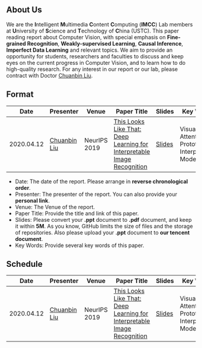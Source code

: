 ## About Us
We are the **I**ntelligent **M**ultimedia **C**ontent **C**omputing (**IMCC**) Lab members at **U**niversity of **S**cience and **T**echnology of **C**hina (USTC). 
This paper reading report about Computer Vision, with special emphasis on **Fine-grained Recognition**, **Weakly-supervised Learning**, **Causal Inference**, **Imperfect Data Learning** and relevant topics. We aim to provide an opportunity for students, researchers and faculties to discuss and keep eyes on the current progress in Computer Vision, and to learn how to do high-quality research.
For any interest in our report or our lab, please contract with Doctor [Chuanbin Liu](http://home.ustc.edu.cn/~lcb592/).


## Format

| Date      | Presenter | Venue | Paper Title | Slides | Key Words|
| --------- | --------- | ----- | ----------- | ------ |-----------|
| 2020.04.12 | [Chuanbin Liu](http://home.ustc.edu.cn/~lcb592/) |NeurIPS 2019 | [This Looks Like That: Deep Learning for Interpretable Image Recognition](https://proceedings.neurips.cc/paper/2019/hash/adf7ee2dcf142b0e11888e72b43fcb75-Abstract.html) | [Slides](Slides/20200412.pdf) | Visual Attention, Prototype, Interpretable Model|

- Date: The date of the report. Please arrange in **reverse chronological order**.
- Presenter: The presenter of the report. You can also provide your **personal link**.
- Venue: The Venue of the report.
- Paper Title: Provide the title and link of this paper.
- Slides: Please convert your **.ppt** document to **.pdf** document, and keep it within **5M**. As you know, GitHub limits the size of files and the storage of repositories. Also please upload your **.ppt** document to **our tencent document**.
- Key Words: Provide several key words of this paper.

## Schedule

| Date      | Presenter | Venue | Paper Title | Slides | Key Words|
| --------- | --------- | ----- | ----------- | ------ |-----------|
| 2020.04.12 | [Chuanbin Liu](http://home.ustc.edu.cn/~lcb592/) |NeurIPS 2019 | [This Looks Like That: Deep Learning for Interpretable Image Recognition](https://proceedings.neurips.cc/paper/2019/hash/adf7ee2dcf142b0e11888e72b43fcb75-Abstract.html) | [Slides](Slides/20200412.pdf) | Visual Attention, Prototype, Interpretable Model|

